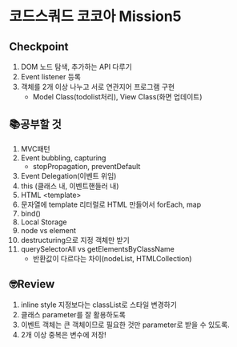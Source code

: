 # 코드스쿼드 코코아 Mission5
## Checkpoint
1. DOM 노드 탐색, 추가하는 API 다루기
2. Event listener 등록
3. 객체를 2개 이상 나누고 서로 연관지어 프로그램 구현
    - Model Class(todolist처리), View Class(화면 업데이트)

## 📚공부할 것
1. MVC패턴
2. Event bubbling, capturing
   - stopPropagation, preventDefault
3. Event Delegation(이벤트 위임)
4. this (클래스 내, 이벤트핸들러 내)
5. HTML \<template>
6. 문자열에 template 리터럴로 HTML 만들어서 forEach, map
7. bind()
8. Local Storage
9. node vs element
10. destructuring으로 지정 객체만 받기
11. querySelectorAll vs getElementsByClassName
    - 반환값이 다르다는 차이(nodeList, HTMLCollection)


## 🤓Review
1. inline style 지정보다는 classList로 스타일 변경하기
2. 클래스 parameter를 잘 활용하도록
3. 이벤트 객체는 큰 객체이므로 필요한 것만 parameter로 받을 수 있도록.
4. 2개 이상 중복은 변수에 저장!